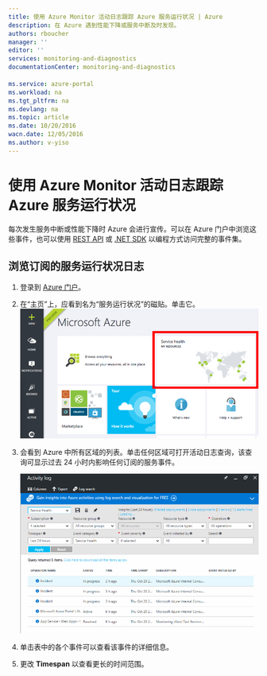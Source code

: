 ```yaml
---
title: 使用 Azure Monitor 活动日志跟踪 Azure 服务运行状况 | Azure
description: 在 Azure 遇到性能下降或服务中断及时发现。
authors: rboucher
manager: ''
editor: ''
services: monitoring-and-diagnostics
documentationCenter: monitoring-and-diagnostics

ms.service: azure-portal
ms.workload: na
ms.tgt_pltfrm: na
ms.devlang: na
ms.topic: article
ms.date: 10/20/2016
wacn.date: 12/05/2016
ms.author: v-yiso
---
```


# 使用 Azure Monitor 活动日志跟踪 Azure 服务运行状况
每次发生服务中断或性能下降时 Azure 会进行宣传。可以在 Azure 门户中浏览这些事件，也可以使用 [REST API](https://msdn.microsoft.com/zh-cn/library/azure/dn931927.aspx) 或 [.NET SDK](https://www.nuget.org/packages/Microsoft.Azure.Insights/) 以编程方式访问完整的事件集。

## 浏览订阅的服务运行状况日志

1. 登录到 [Azure 门户](https://portal.azure.cn/)。

2. 在“主页”上，应看到名为“服务运行状况”的磁贴。单击它。
    ![主页](./media/insights-service-health/Insights_Home.png)
3. 会看到 Azure 中所有区域的列表。单击任何区域可打开活动日志查询，该查询可显示过去 24 小时内影响任何订阅的服务事件。

    ![活动日志订阅服务运行状况](./media/insights-service-health/AzureActivityLogServiceHealth3.png)  

4. 单击表中的各个事件可以查看该事件的详细信息。
5. 更改 **Timespan** 以查看更长的时间范围。

<!---HONumber=Mooncake_1128_2016-->